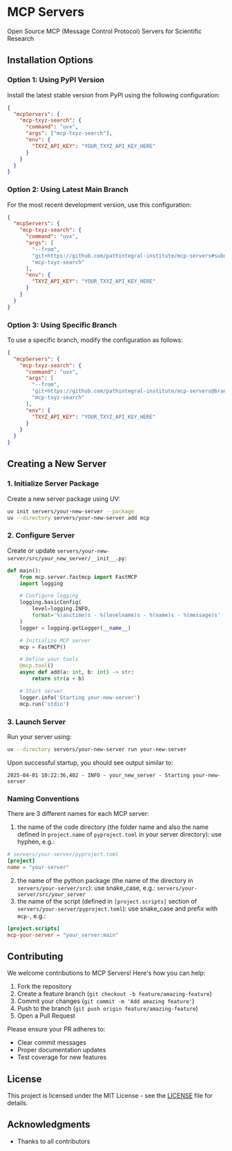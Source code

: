 # MCP Servers
Open Source MCP (Message Control Protocol) Servers for Scientific Research

## Installation Options

### Option 1: Using PyPI Version
Install the latest stable version from PyPI using the following configuration:

```json
{
  "mcpServers": {
    "mcp-txyz-search": {
      "command": "uvx",
      "args": ["mcp-txyz-search"],
      "env": {
        "TXYZ_API_KEY": "YOUR_TXYZ_API_KEY_HERE"
      }
    }
  }
}
```

### Option 2: Using Latest Main Branch
For the most recent development version, use this configuration:

```json
{
  "mcpServers": {
    "mcp-txyz-search": {
      "command": "uvx",
      "args": [
        "--from", 
        "git+https://github.com/pathintegral-institute/mcp-servers#subdirectory=servers/txyz-search", 
        "mcp-txyz-search"
      ],
      "env": {
        "TXYZ_API_KEY": "YOUR_TXYZ_API_KEY_HERE"
      }
    }
  }
}
```

### Option 3: Using Specific Branch
To use a specific branch, modify the configuration as follows:

```json
{
  "mcpServers": {
    "mcp-txyz-search": {
      "command": "uvx",
      "args": [
        "--from", 
        "git+https://github.com/pathintegral-institute/mcp-servers@branch_name#subdirectory=servers/txyz-search", 
        "mcp-txyz-search"
      ],
      "env": {
        "TXYZ_API_KEY": "YOUR_TXYZ_API_KEY_HERE"
      }
    }
  }
}
```

## Creating a New Server

### 1. Initialize Server Package
Create a new server package using UV:

```sh
uv init servers/your-new-server --package
uv --directory servers/your-new-server add mcp
```

### 2. Configure Server
Create or update `servers/your-new-server/src/your_new_server/__init__.py`:

```python
def main():
    from mcp.server.fastmcp import FastMCP
    import logging

    # Configure logging
    logging.basicConfig(
        level=logging.INFO,
        format='%(asctime)s - %(levelname)s - %(name)s - %(message)s'
    )
    logger = logging.getLogger(__name__)

    # Initialize MCP server
    mcp = FastMCP()

    # Define your tools
    @mcp.tool()
    async def add(a: int, b: int) -> str:
        return str(a + b)

    # Start server
    logger.info('Starting your-new-server')
    mcp.run('stdio')
```

### 3. Launch Server
Run your server using:

```sh
uv --directory servers/your-new-server run your-new-server
```

Upon successful startup, you should see output similar to:
```text
2025-04-01 10:22:36,402 - INFO - your_new_server - Starting your-new-server
```

### Naming Conventions
There are 3 different names for each MCP server:
1. the name of the code directory (the folder name and also the name defined in `project.name` of `pyproject.toml` in your server directory): use hyphen, e.g.:
```toml
# servers/your-server/pyproject.toml
[project]
name = "your-server"
```
2. the name of the python package (the name of the directory in `servers/your-server/src`): use snake_case, e.g.: `servers/your-server/src/your_server`
3. the name of the script (defined in `[project.scripts]` section of `servers/your-server/pyproject.toml`): use snake_case and prefix with `mcp-`, e.g.:
```toml
[project.scripts]
mcp-your-server = "your_server:main"
```

## Contributing

We welcome contributions to MCP Servers! Here's how you can help:

1. Fork the repository
2. Create a feature branch (`git checkout -b feature/amazing-feature`)
3. Commit your changes (`git commit -m 'Add amazing feature'`)
4. Push to the branch (`git push origin feature/amazing-feature`)
5. Open a Pull Request

Please ensure your PR adheres to:
- Clear commit messages
- Proper documentation updates
- Test coverage for new features

## License

This project is licensed under the MIT License - see the [LICENSE](LICENSE) file for details.

## Acknowledgments

- Thanks to all contributors